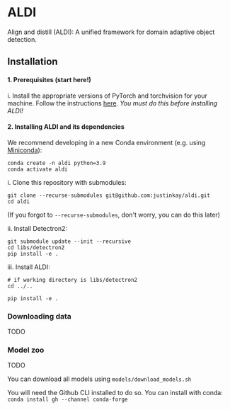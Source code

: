 # ALDI
Align and distill (ALDI): A unified framework for domain adaptive object detection.

## Installation

#### 1. Prerequisites (start here!)

i. Install the appropriate versions of PyTorch and torchvision for your machine. Follow the instructions [here](https://pytorch.org/get-started/locally/). *You must do this before installing ALDI!*

#### 2. Installing ALDI and its dependencies

We recommend developing in a new Conda environment (e.g. using [Miniconda](https://docs.conda.io/projects/miniconda/en/latest/)):

```
conda create -n aldi python=3.9
conda activate aldi
```

i. Clone this repository with submodules:

```
git clone --recurse-submodules git@github.com:justinkay/aldi.git
cd aldi
```

(If you forgot to `--recurse-submodules`, don't worry, you can do this later)

ii. Install Detectron2:

```
git submodule update --init --recursive
cd libs/detectron2
pip install -e .
```

iii. Install ALDI:

```
# if working directory is libs/detectron2
cd ../..

pip install -e .
```

### Downloading data

TODO


### Model zoo

TODO

You can download all models using `models/download_models.sh`

You will need the Github CLI installed to do so. You can install with conda: `conda install gh --channel conda-forge`
